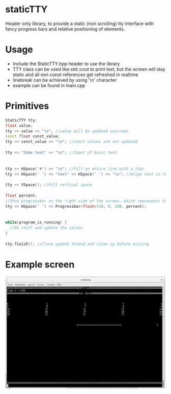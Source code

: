 # staticTTY
Header only library, to provide a static (non scrolling) tty interface with fancy progress bars and relative positioning of elements.

# Usage

- Include the StaticTTY.hpp header to use the library
- TTY class can be used like std::cout to print text, but the screen will stay static and all non const references get refreshed in realtime
- linebreak can be achieved by using '\n' character
- example can be found in main.cpp

# Primitives

```cpp
StaticTTY tty;
float value;
tty << value << "\n"; //value will be updated onscreen
const float const_value;
tty << const_value << "\n"; //const values are not updated

tty << "Some text" << "\n"; //Input of basic text


tty << HSpace('#') << "\n"; //Fill an entire line with a char
tty << HSpace(' ') << "text" << HSpace(' ') << "\n"; //Align text in the middle

tty << VSpace(); //Fill vertical space

float percent;
//Show prograssbar on the right side of the screen, which represents the value of percent
tty << HSpace(' ') << Progressbar<float>(50, 0, 100, percent);


while(program_is_running) {
  //Do stuff and update the values
}

tty.finish(); //Close update thread and clean up before exiting


```

# Example screen
![Screenshot](ExampleScreen.png)
